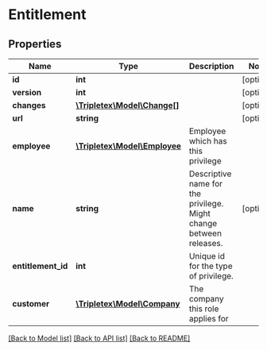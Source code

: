 # Entitlement

## Properties
Name | Type | Description | Notes
------------ | ------------- | ------------- | -------------
**id** | **int** |  | [optional] 
**version** | **int** |  | [optional] 
**changes** | [**\Tripletex\Model\Change[]**](Change.md) |  | [optional] 
**url** | **string** |  | [optional] 
**employee** | [**\Tripletex\Model\Employee**](Employee.md) | Employee which has this privilege | 
**name** | **string** | Descriptive name for the privilege. Might change between releases. | [optional] 
**entitlement_id** | **int** | Unique id for the type of privilege. | 
**customer** | [**\Tripletex\Model\Company**](Company.md) | The company this role applies for | 

[[Back to Model list]](../README.md#documentation-for-models) [[Back to API list]](../README.md#documentation-for-api-endpoints) [[Back to README]](../README.md)


